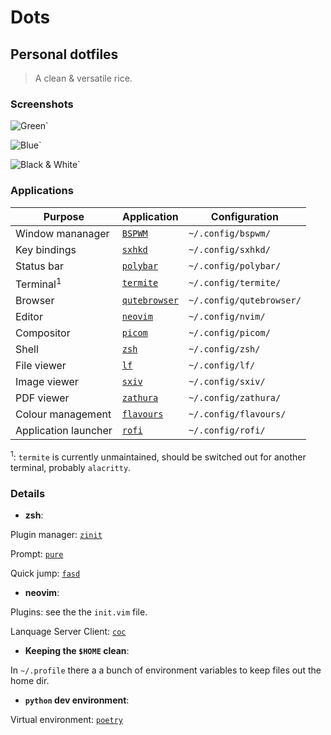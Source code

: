 # Dots

## Personal dotfiles

> A clean & versatile rice.

### Screenshots

![Green`](https://i.imgur.com/jG794AK.png)

![Blue`](https://i.imgur.com/ml9aaRP.png)

![Black & White`](https://i.imgur.com/F8VkwtS.png)

### Applications

| Purpose              | Application                                                 | Configuration            |
| ---                  | ---                                                         | ---                      |
| Window mananager     | [`BSPWM`](https://github.com/baskerville/bspwm)             | `~/.config/bspwm/`       |
| Key bindings         | [`sxhkd`](https://github.com/baskerville/sxhkd)             | `~/.config/sxhkd/`       |
| Status bar           | [`polybar`](https://github.com/polybar/polybar)             | `~/.config/polybar/`     |
| Terminal<sup>1</sup> | [`termite`](https://github.com/thestinger/termite)          | `~/.config/termite/`     |
| Browser              | [`qutebrowser`](https://github.com/qutebrowser/qutebrowser) | `~/.config/qutebrowser/` |
| Editor               | [`neovim`](https://github.com/neovim/neovim)                | `~/.config/nvim/`        |
| Compositor           | [`picom`](https://github.com/yshui/picom)                   | `~/.config/picom/`       |
| Shell                | [`zsh`](https://www.zsh.org/)                               | `~/.config/zsh/`         |
| File viewer          | [`lf`](https://github.com/gokcehan/lf)                      | `~/.config/lf/`          |
| Image viewer         | [`sxiv`](https://github.com/muennich/sxiv)                  | `~/.config/sxiv/`        |
| PDF viewer           | [`zathura`](https://github.com/pwmt/zathura)                | `~/.config/zathura/`     |
| Colour management    | [`flavours`](https://github.com/Misterio77/flavours)        | `~/.config/flavours/`    |
| Application launcher | [`rofi`](https://github.com/davatorium/rofi)                | `~/.config/rofi/`        |

<sup>1</sup>: `termite` is currently unmaintained, should be switched out for another terminal, probably `alacritty`.

### Details

* **zsh**:

Plugin manager: [`zinit`](https://github.com/zdharma/zinit)

Prompt: [`pure`](https://github.com/sindresorhus/pure)

Quick jump: [`fasd`](https://github.com/clvv/fasd)

* **neovim**:

Plugins: see the the `init.vim` file.

Lanquage Server Client: [`coc`](https://github.com/neoclide/coc.nvim)

* **Keeping the `$HOME` clean**:

In `~/.profile` there a a bunch of environment variables to keep files out the home dir.

* **`python` dev environment**:

Virtual environment: [`poetry`](https://github.com/python-poetry/poetry)
